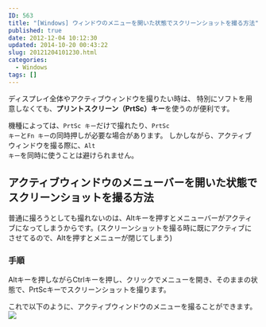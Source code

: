 ```yaml
---
ID: 563
title: "[Windows] ウィンドウのメニューを開いた状態でスクリーンショットを撮る方法"
published: true
date: 2012-12-04 10:12:30
updated: 2014-10-20 00:43:22
slug: 20121204101230.html
categories:
  - Windows
tags: []
---
```


ディスプレイ全体やアクティブウィンドウを撮りたい時は、
特別にソフトを用意しなくても、<b>プリントスクリーン（PrtSc）キー</b>を使うのが便利です。

機種によっては、<code>PrtSc キー</code>だけで撮れたり、<code>PrtSc キー</code>と<code>Fn キー</code>の同時押しが必要な場合があります。
しかしながら、アクティブウィンドウを撮る際に、<code>Alt キー</code>を同時に使うことは避けられません。

<!--more-->
<h2>アクティブウィンドウのメニューバーを開いた状態でスクリーンショットを撮る方法</h2>
普通に撮ろうとしても撮れないのは、Altキーを押すとメニューバーがアクティブになってしまうからです。<span class="text-muted">(スクリーンショットを撮る時に既にアクティブにさせてるので、Altを押すとメニューが閉じてしまう)</span>

<h3>手順</h3>
Altキーを押しながらCtrlキーを押し、クリックでメニューを開き、そのままの状態で、PrtScキーでスクリーンショットを撮ります。

これで以下のように、アクティブウィンドウのメニューを撮ることができます。
<img src="[cfview name='img_1']">
